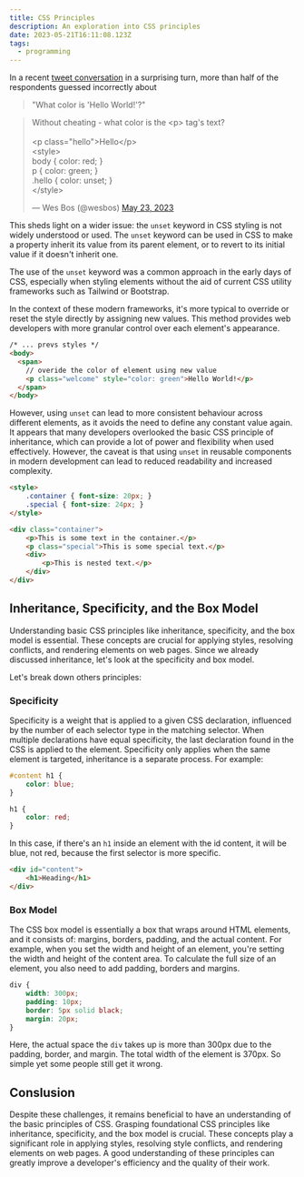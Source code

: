 ```yaml
---
title: CSS Principles
description: An exploration into CSS principles
date: 2023-05-21T16:11:08.123Z
tags:
  - programming
---
```


In a recent [tweet conversation](https://twitter.com/wesbos/status/1661029788260212739?s=20) in a surprising turn, more than half of the respondents guessed incorrectly about

> "What color is 'Hello World!'?"

<blockquote class="twitter-tweet" data-theme="dark"><p lang="en" dir="ltr">Without cheating - what color is the &lt;p&gt; tag&#39;s text?<br><br>&lt;p class=&quot;hello&quot;&gt;Hello&lt;/p&gt;<br>&lt;style&gt;<br> body { color: red; }<br> p { color: green; }<br> .hello { color: unset; }<br>&lt;/style&gt;</p>&mdash; Wes Bos (@wesbos) <a href="https://twitter.com/wesbos/status/1661029788260212739?ref_src=twsrc%5Etfw">May 23, 2023</a></blockquote> <script async src="https://platform.twitter.com/widgets.js" charset="utf-8"></script>

This sheds light on a wider issue: the `unset` keyword in CSS styling is not widely understood or used. The `unset` keyword can be used in CSS to make a property inherit its value from its parent element, or to revert to its initial value if it doesn't inherit one.

The use of the `unset` keyword was a common approach in the early days of CSS, especially when styling elements without the aid of current CSS utility frameworks such as Tailwind or Bootstrap.

In the context of these modern frameworks, it's more typical to override or reset the style directly by assigning new values. This method provides web developers with more granular control over each element's appearance.

```html
/* ... prevs styles */
<body>
  <span>
    // overide the color of element using new value
    <p class="welcome" style="color: green">Hello World!</p>
  </span>
</body>
```

However, using `unset` can lead to more consistent behaviour across different elements, as it avoids the need to define any constant value again. It appears that many developers overlooked the basic CSS principle of inheritance, which can provide a lot of power and flexibility when used effectively. However, the caveat is that using `unset` in reusable components in modern development can lead to reduced readability and increased complexity.

```html
<style>
    .container { font-size: 20px; }
    .special { font-size: 24px; }
</style>

<div class="container">
    <p>This is some text in the container.</p>
    <p class="special">This is some special text.</p>
    <div>
        <p>This is nested text.</p>
    </div>
</div>
```

## Inheritance, Specificity, and the Box Model

Understanding basic CSS principles like inheritance, specificity, and the box model is essential. These concepts are crucial for applying styles, resolving conflicts, and rendering elements on web pages. Since we already discussed inheritance, let's look at the specificity and box model.

Let's break down others principles:

### Specificity

Specificity is a weight that is applied to a given CSS declaration, influenced by the number of each selector type in the matching selector. When multiple declarations have equal specificity, the last declaration found in the CSS is applied to the element. Specificity only applies when the same element is targeted, inheritance is a separate process. For example:

```css
#content h1 {
    color: blue;
}

h1 {
    color: red;
}
```

In this case, if there's an `h1` inside an element with the id content, it will be blue, not red, because the first selector is more specific.

```html
<div id="content">
    <h1>Heading</h1>
</div>
```

### Box Model

The CSS box model is essentially a box that wraps around HTML elements, and it consists of: margins, borders, padding, and the actual content. For example, when you set the width and height of an element, you're setting the width and height of the content area. To calculate the full size of an element, you also need to add padding, borders and margins.

```css
div {
    width: 300px;
    padding: 10px;
    border: 5px solid black;
    margin: 20px;
}
```

Here, the actual space the `div` takes up is more than 300px due to the padding, border, and margin. The total width of the element is 370px. So simple yet some people still get it wrong.

## Conslusion

Despite these challenges, it remains beneficial to have an understanding of the basic principles of CSS. Grasping foundational CSS principles like inheritance, specificity, and the box model is crucial. These concepts play a significant role in applying styles, resolving style conflicts, and rendering elements on web pages. A good understanding of these principles can greatly improve a developer's efficiency and the quality of their work.